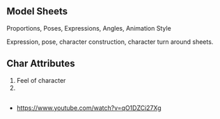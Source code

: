 ## Model Sheets

Proportions, Poses, Expressions, Angles, Animation Style

Expression, pose, character construction, character turn around sheets.

## Char Attributes

1. Feel of character
2.

##

- https://www.youtube.com/watch?v=qO1DZCi27Xg
